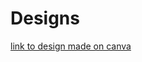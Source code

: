 # Designs
[link to design made on canva](https://www.canva.com/design/DAEO3VFlAIU/QcMpIR6JUuS0yh1QZoWyYw/view?website#2:the-dhaba)
